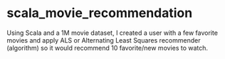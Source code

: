 # scala_movie_recommendation
Using Scala and a 1M movie dataset, I  created a user with a few favorite movies and apply ALS or Alternating Least Squares recommender (algorithm) so it would recommend 10 favorite/new movies to watch. 
